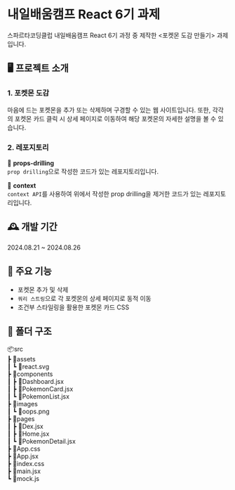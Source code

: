 # 내일배움캠프 React 6기 과제

스파르타코딩클럽 내일배움캠프 React 6기 과정 중 제작한 <포켓몬 도감 만들기> 과제 입니다.

## 🖥️ 프로젝트 소개

### 1. 포켓몬 도감

마음에 드는 포켓몬을 추가 또는 삭제하며 구경할 수 있는 웹 사이트입니다. 또한, 각각의 포켓몬 카드 클릭 시 상세 페이지로 이동하여 해당 포켓몬의 자세한 설명을 볼 수 있습니다.

### 2. 레포지토리

📂 **props-drilling**  
`prop drilling`으로 작성한 코드가 있는 레포지토리입니다.

📂 **context**  
`context API`를 사용하여 위에서 작성한 prop drilling을 제거한 코드가 있는 레포지토리입니다.

## 🕰️ 개발 기간

2024.08.21 ~ 2024.08.26

## 🧩 주요 기능

- 포켓몬 추가 및 삭제
- `쿼리 스트링`으로 각 포켓몬의 상세 페이지로 동적 이동
- 조건부 스타일링을 활용한 포켓몬 카드 CSS

## 📂 폴더 구조

📦src  
 ┣ 📂assets  
 ┃ ┗ 📜react.svg  
 ┣ 📂components  
 ┃ ┣ 📜Dashboard.jsx  
 ┃ ┣ 📜PokemonCard.jsx  
 ┃ ┗ 📜PokemonList.jsx  
 ┣ 📂images  
 ┃ ┗ 📜oops.png  
 ┣ 📂pages  
 ┃ ┣ 📜Dex.jsx  
 ┃ ┣ 📜Home.jsx  
 ┃ ┗ 📜PokemonDetail.jsx  
 ┣ 📜App.css  
 ┣ 📜App.jsx  
 ┣ 📜index.css  
 ┣ 📜main.jsx  
 ┗ 📜mock.js
